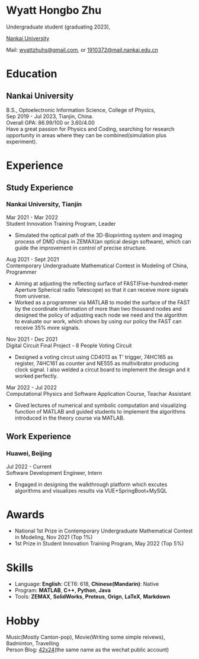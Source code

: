 # Wyatt Hongbo Zhu

Undergraduate student (graduating 2023),

[Nankai University](https://en.nankai.edu.cn/)  

Mail: wyattzhuhs@gmail.com, or 1910372@mail.nankai.edu.cn

# Education
## Nankai University
B.S., Optoelectronic Information Science, College of Physics,  
Sep 2019 - Jul 2023, Tianjin, China.  
Overall GPA: 86.99/100 or 3.60/4.00 \
Have a great passion for Physics and Coding, searching for research opportunity in areas where they can be combined(simulation plus experiment).

# Experience
## Study Experience
### Nankai University, Tianjin
Mar 2021 - Mar 2022 \
Student Innovation Training Program, Leader
- Simulated the optical path of the 3D-Bioprinting system and imaging process of DMD chips in ZEMAX(an optical design software), which can guide the improvement in 
control of precise structure.

Aug 2021 - Sept 2021 \
Contemporary Undergraduate Mathematical Contest in Modeling of China, Programmer
- Aiming at adjusting the reflecting surface of FAST(Five-hundred-meter Aperture Spherical radio Telescope) so that it can receive more signals from universe.
- Worked as a programmer via MATLAB to model the surface of the FAST by the coordinate information of more than two thousand nodes and designed the policy of adjusting each node we need and the algorithm to evaluate our work, which shows by using our policy the FAST can receive 35% more signals.

Nov 2021 - Dec 2021 \
Digital Circuit Final Project - 8 People Voting Circuit
- Designed a voting circut using CD4013 as T' trigger, 74HC165 as register, 74HC161 as counter and NE555 as multivibrator producing clock signal. I also welded a circut board to implement the design and it worked perfectly.

Mar 2022 - Jul 2022 \
Computational Physics and Software Application Course, Teachar Assistant
- Gived lectures of numerical and symbolic computation and visualizing function of MATLAB and guided students to implement the algorithms introduced in the theory course via MATLAB.

## Work Experience
### Huawei, Beijing
Jul 2022 - Current \
Software Development Engineer, Intern
- Engaged in designing the walkthrough platform which excutes algorithms and visualizes results via VUE+SpringBoot+MySQL

# Awards
- National 1st Prize in Contemporary Undergraduate Mathematical Contest in Modeling, Nov 2021 (Top 1%)
- 1st Prize in Student Innovation Training Program, May 2022 (Top 5%)

# Skills
- Language: **English**: CET6: 618, **Chinese(Mandarin)**: Native
- Program: **MATLAB**, **C++**, **Python**, **Java**
- Tools: **ZEMAX**, **SolidWorks**, **Proteus**, **Orign**, **LaTeX**, **Markdown**

# Hobby
Music(Mostly Canton-pop), Movie(Writing some simple reivews), Badminton, Travelling \
Person Blog: [42x24](https://42x24.fun)(the same name as the wechat public account)
